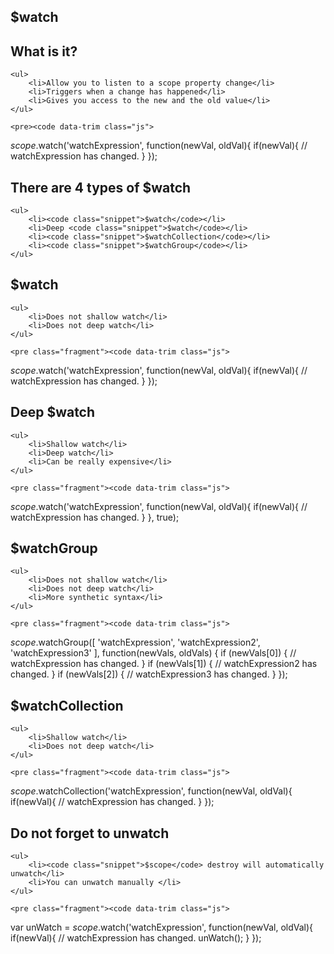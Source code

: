 <section>
    <h1>$watch</h1>
</section>

<section>
    <h2>What is it?</h2>
    
    <ul>
        <li>Allow you to listen to a scope property change</li>
        <li>Triggers when a change has happened</li>
        <li>Gives you access to the new and the old value</li>
    </ul>
    
    <pre><code data-trim class="js">
$scope.$watch('watchExpression', function(newVal, oldVal){
    if(newVal){
        // watchExpression has changed.
    }
});
    </code></pre>
    
</section>

<section>
    <h2>There are 4 types of $watch</h2>
    
    <ul>
        <li><code class="snippet">$watch</code></li>
        <li>Deep <code class="snippet">$watch</code></li>
        <li><code class="snippet">$watchCollection</code></li>
        <li><code class="snippet">$watchGroup</code></li>
    </ul>
</section>
<section>
    <h2>$watch</h2>
    
    <ul>
        <li>Does not shallow watch</li>
        <li>Does not deep watch</li>
    </ul>
    
    <pre class="fragment"><code data-trim class="js">
$scope.$watch('watchExpression', function(newVal, oldVal){
    if(newVal){
        // watchExpression has changed.
    }
});
    </code></pre>
    
</section>
<section>
    <h2>Deep $watch</h2>
    
    <ul>
        <li>Shallow watch</li>
        <li>Deep watch</li>
        <li>Can be really expensive</li>
    </ul>
    
    <pre class="fragment"><code data-trim class="js">
$scope.$watch('watchExpression', function(newVal, oldVal){
    if(newVal){
        // watchExpression has changed.
    }
}, true);
    </code></pre>
    
</section>
<section>
    <h2>$watchGroup</h2>
    
    <ul>
        <li>Does not shallow watch</li>
        <li>Does not deep watch</li>
        <li>More synthetic syntax</li>
    </ul>
    
    <pre class="fragment"><code data-trim class="js">
$scope.$watchGroup([
    'watchExpression',
    'watchExpression2',
    'watchExpression3'
], function(newVals, oldVals) {
    if (newVals[0]) {
        // watchExpression has changed.
    }
    if (newVals[1]) {
        // watchExpression2 has changed.
    }
    if (newVals[2]) {
        // watchExpression3 has changed.
    }
});
    </code></pre>
    
</section>
<section>
    <h2>$watchCollection</h2>
    
    <ul>
        <li>Shallow watch</li>
        <li>Does not deep watch</li>
    </ul>
    
    <pre class="fragment"><code data-trim class="js">
$scope.$watchCollection('watchExpression', function(newVal, oldVal){
    if(newVal){
        // watchExpression has changed.
    }
});
    </code></pre>
    
</section>
<section>
    <h2>Do not forget to unwatch</h2>
    
    <ul>
        <li><code class="snippet">$scope</code> destroy will automatically unwatch</li>
        <li>You can unwatch manually </li>
    </ul>
    
    <pre class="fragment"><code data-trim class="js">
var unWatch = $scope.$watch('watchExpression', function(newVal, oldVal){
    if(newVal){
        // watchExpression has changed.
        unWatch();
    }
});
    </code></pre>
    
</section>